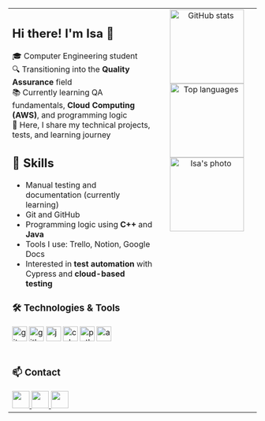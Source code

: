 <table>
  <tr>
    <td valign="top" width="60%">

<h2 align="left">Hi there! I'm Isa 👋</h2>

🎓 Computer Engineering student  
🔍 Transitioning into the **Quality Assurance** field  
📚 Currently learning QA fundamentals, **Cloud Computing (AWS)**, and programming logic  
🚀 Here, I share my technical projects, tests, and learning journey  

## 💼 Skills
- Manual testing and documentation (currently learning)  
- Git and GitHub  
- Programming logic using **C++** and **Java**  
- Tools I use: Trello, Notion, Google Docs  
- Interested in **test automation** with Cypress and **cloud-based testing**  

### 🛠️ Technologies & Tools

<div align="left" style="margin-top: 10px;">
  <img src="https://cdn.jsdelivr.net/gh/devicons/devicon/icons/git/git-original.svg" height="30" alt="git logo" />
  <img src="https://cdn.jsdelivr.net/gh/devicons/devicon/icons/github/github-original.svg" height="30" alt="github logo" />
  <img src="https://cdn.jsdelivr.net/gh/devicons/devicon/icons/java/java-original.svg" height="30" alt="java logo" />
  <img src="https://cdn.jsdelivr.net/gh/devicons/devicon/icons/cplusplus/cplusplus-original.svg" height="30" alt="cplusplus logo" />
  <img src="https://cdn.jsdelivr.net/gh/devicons/devicon/icons/python/python-original.svg" height="30" alt="python logo" />
  <img src="https://img.shields.io/badge/AWS-Cloud-orange?style=flat&logo=amazonaws&logoColor=white" height="30" alt="aws badge" />
</div>

<br />

### 📫 Contact

<div align="left">
  <a href="https://www.linkedin.com/in/isaclgarcia/" target="_blank">
    <img src="https://img.shields.io/static/v1?message=LinkedIn&logo=linkedin&label=&color=0077B5&logoColor=white&labelColor=&style=for-the-badge" height="35" />
  </a>
  <a href="mailto:isaclgarcia@gmail.com" target="_blank">
    <img src="https://img.shields.io/static/v1?message=Gmail&logo=gmail&label=&color=D14836&logoColor=white&labelColor=&style=for-the-badge" height="35" />
  </a>
  <a href="https://www.dio.me/users/isaclgarcia" target="_blank">
    <img src="https://img.shields.io/badge/DIO.me-User-blueviolet?style=for-the-badge&logo=data:image/svg+xml;base64,PHN2ZyBmaWxsPSJ3aGl0ZSIgdmlld0JveD0iMCAwIDI0IDI0IiB4bWxucz0iaHR0cDovL3d3dy53My5vcmcvMjAwMC9zdmciPjxwYXRoIGQ9Ik0xMS45NCAyMmMtNS40NSAwLTkuOTQtNC40OS05Ljk0LTkuOTRTNi40OSAyIDExLjk0IDJjNS40NSAwIDkuOTQgNC40OSA5Ljk0IDkuOTRTMTcuMzkgMjIgMTEuOTQgMjJ6bTAtMThjLTQuNDEgMC04IDMuNTktOCA4czMuNTkgOCA4IDhjNC40MSAwIDgtMy41OSA4LThzLTMuNTktOC04LTh6Ii8+PC9zdmc+" height="35" />
  </a>
</div>

</td>

<td valign="top" width="40%" align="center">

  <img src="https://github-readme-stats.vercel.app/api?username=isaclgarcia&hide_title=false&hide_rank=false&show_icons=true&include_all_commits=true&count_private=true&disable_animations=false&theme=dracula&locale=en&hide_border=false" height="150" alt="GitHub stats" />
  <br />
  <img src="https://github-readme-stats.vercel.app/api/top-langs?username=isaclgarcia&locale=en&hide_title=false&layout=compact&card_width=320&langs_count=5&theme=dracula&hide_border=false" height="150" alt="Top languages" />
  <br />
  <img src="https://github.com/user-attachments/assets/318a807e-9f85-4f4e-a429-268cce70134a/1731261946841" height="150" alt="Isa's photo" />

</td>
</tr>
</table>

